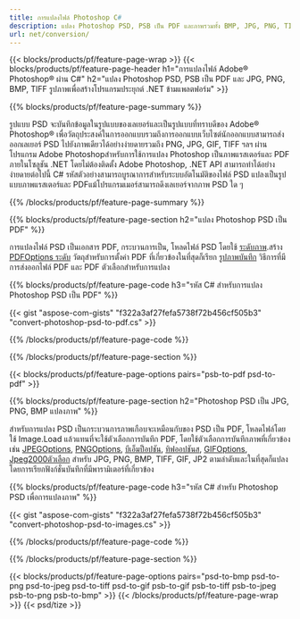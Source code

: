 ```yaml
---
title: การแปลงไฟล์ Photoshop C#
description: แปลง Photoshop PSD, PSB เป็น PDF และภาพรวมทั้ง BMP, JPG, PNG, TIFF กับไม่กี่บรรทัดของรหัส C# ผ่านห้องสมุด .NET
url: net/conversion/
---
```


{{< blocks/products/pf/feature-page-wrap >}}
{{< blocks/products/pf/feature-page-header h1="การแปลงไฟล์ Adobe® Photoshop® ผ่าน C#" h2="แปลง Photoshop PSD, PSB เป็น PDF และ JPG, PNG, BMP, TIFF รูปภาพเพื่อสร้างโปรแกรมประยุกต์ .NET ข้ามแพลตฟอร์ม" >}}

{{% blocks/products/pf/feature-page-summary %}}

รูปแบบ PSD จะบันทึกข้อมูลในรูปแบบของเลเยอร์และเป็นรูปแบบที่ทราบดีของ Adobe® Photoshop® เพื่อวัตถุประสงค์ในการออกแบบรวมถึงการออกแบบเว็บไซต์นักออกแบบสามารถส่งออกเลเยอร์ PSD ไปยังภาพเดียวได้อย่างง่ายดายรวมถึง PNG, JPG, GIF, TIFF ฯลฯ ผ่านโปรแกรม Adobe Photoshopสำหรับการใช้การแปลง Photoshop เป็นภาพแรสเตอร์และ PDF ภายในโซลูชัน .NET โดยไม่ต้องติดตั้ง Adobe Photoshop, .NET API สามารถทำได้อย่างง่ายดายต่อไปนี้ C# รหัสตัวอย่างสามารถบูรณาการสำหรับระบบอัตโนมัติของไฟล์ PSD แปลงเป็นรูปแบบภาพแรสเตอร์และ PDFแม้โปรแกรมเมอร์สามารถดึงเลเยอร์จากภาพ PSD ใด ๆ


{{% /blocks/products/pf/feature-page-summary %}}

{{% blocks/products/pf/feature-page-section h2="แปลง Photoshop PSD เป็น PDF" %}}

การแปลงไฟล์ PSD เป็นเอกสาร PDF, กระบวนการเป็น, โหลดไฟล์ PSD โดยใช้ [ระดับภาพ](https://apireference.aspose.com/net/psd/aspose.psd/image).สร้าง [PDFOptions ระดับ](https://apireference.aspose.com/net/psd/aspose.psd.imageoptions/pdfoptions) วัตถุสำหรับการตั้งค่า PDF ที่เกี่ยวข้องในที่สุดก็เรียก [รูปภาพบันทึก](https://apireference.aspose.com/net/psd/aspose.psd.image/save/methods/3) วิธีการที่มีการส่งออกไฟล์ PDF และ PDF ตัวเลือกสำหรับการแปลง

{{% blocks/products/pf/feature-page-code h3="รหัส C# สำหรับการแปลง Photoshop PSD เป็น PDF" %}}

{{< gist "aspose-com-gists" "f322a3af27fefa5738f72b456cf505b3" "convert-photoshop-psd-to-pdf.cs" >}}

{{% /blocks/products/pf/feature-page-code %}}

{{% /blocks/products/pf/feature-page-section %}}

{{< blocks/products/pf/feature-page-options pairs="psb-to-pdf psd-to-pdf" >}}

{{% blocks/products/pf/feature-page-section h2="Photoshop PSD เป็น JPG, PNG, BMP แปลงภาพ" %}}

สำหรับการแปลง PSD เป็นกระบวนการภาพเกือบจะเหมือนกับของ PSD เป็น PDF, โหลดไฟล์โดยใช้ Image.Load แล้วแทนที่จะใช้ตัวเลือกการบันทึก PDF, โดยใช้ตัวเลือกการบันทึกภาพที่เกี่ยวข้องเช่น [JPEGOptions](https://apireference.aspose.com/net/psd/aspose.psd.imageoptions/jpegoptions), [PNGOptions](https://apireference.aspose.com/net/psd/aspose.psd.imageoptions/pngoptions),  [บีเอ็มป็อปชัน](https://apireference.aspose.com/net/psd/aspose.psd.imageoptions/bmpoptions), [ทิฟออปชันส](https://apireference.aspose.com/net/psd/aspose.psd.imageoptions/tiffoptions),  [GIFOptions](https://apireference.aspose.com/net/psd/aspose.psd.imageoptions/gifoptions), [Jpeg2000ตัวเลือก](https://apireference.aspose.com/net/psd/aspose.psd.imageoptions/jpeg2000options) สำหรับ JPG, PNG, BMP, TIFF, GIF, JP2 ตามลำดับและในที่สุดก็แปลงโดยการเรียกฟังก์ชั่นบันทึกที่มีพารามิเตอร์ที่เกี่ยวข้อง


{{% blocks/products/pf/feature-page-code h3="รหัส C# สำหรับ Photoshop PSD เพื่อการแปลงภาพ" %}}

{{< gist "aspose-com-gists" "f322a3af27fefa5738f72b456cf505b3" "convert-photoshop-psd-to-images.cs" >}}

{{% /blocks/products/pf/feature-page-code %}}

{{% /blocks/products/pf/feature-page-section %}}

{{< blocks/products/pf/feature-page-options pairs="psd-to-bmp psd-to-png psd-to-jpeg psd-to-tiff psd-to-gif psb-to-gif psb-to-tiff psb-to-jpeg psb-to-png psb-to-bmp" >}}
{{< /blocks/products/pf/feature-page-wrap >}}
{{< psd/tize >}}
